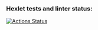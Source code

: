 ### Hexlet tests and linter status:
[![Actions Status](https://github.com/Larkns/frontend-project-46/workflows/hexlet-check/badge.svg)](https://github.com/Larkns/frontend-project-46/actions)